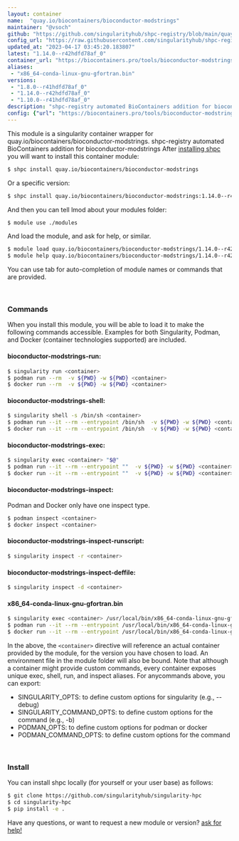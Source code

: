 ```yaml
---
layout: container
name:  "quay.io/biocontainers/bioconductor-modstrings"
maintainer: "@vsoch"
github: "https://github.com/singularityhub/shpc-registry/blob/main/quay.io/biocontainers/bioconductor-modstrings/container.yaml"
config_url: "https://raw.githubusercontent.com/singularityhub/shpc-registry/main/quay.io/biocontainers/bioconductor-modstrings/container.yaml"
updated_at: "2023-04-17 03:45:20.183807"
latest: "1.14.0--r42hdfd78af_0"
container_url: "https://biocontainers.pro/tools/bioconductor-modstrings"
aliases:
 - "x86_64-conda-linux-gnu-gfortran.bin"
versions:
 - "1.8.0--r41hdfd78af_0"
 - "1.14.0--r42hdfd78af_0"
 - "1.10.0--r41hdfd78af_0"
description: "shpc-registry automated BioContainers addition for bioconductor-modstrings"
config: {"url": "https://biocontainers.pro/tools/bioconductor-modstrings", "maintainer": "@vsoch", "description": "shpc-registry automated BioContainers addition for bioconductor-modstrings", "latest": {"1.14.0--r42hdfd78af_0": "sha256:0e6b0876c32ece4d60f67a8534a45294b311fea77f965c31a007d58bfb036e05"}, "tags": {"1.8.0--r41hdfd78af_0": "sha256:1f8d6a297c6273424676bc4c52972d74620763c18e0a496ef900c50f4076d0af", "1.14.0--r42hdfd78af_0": "sha256:0e6b0876c32ece4d60f67a8534a45294b311fea77f965c31a007d58bfb036e05", "1.10.0--r41hdfd78af_0": "sha256:921f415d2786267bd074ed3258c0371bbf1efa188efd73ed00644d89c52ef911"}, "docker": "quay.io/biocontainers/bioconductor-modstrings", "aliases": {"x86_64-conda-linux-gnu-gfortran.bin": "/usr/local/bin/x86_64-conda-linux-gnu-gfortran.bin"}}
---
```


This module is a singularity container wrapper for quay.io/biocontainers/bioconductor-modstrings.
shpc-registry automated BioContainers addition for bioconductor-modstrings
After [installing shpc](#install) you will want to install this container module:


```bash
$ shpc install quay.io/biocontainers/bioconductor-modstrings
```

Or a specific version:

```bash
$ shpc install quay.io/biocontainers/bioconductor-modstrings:1.14.0--r42hdfd78af_0
```

And then you can tell lmod about your modules folder:

```bash
$ module use ./modules
```

And load the module, and ask for help, or similar.

```bash
$ module load quay.io/biocontainers/bioconductor-modstrings/1.14.0--r42hdfd78af_0
$ module help quay.io/biocontainers/bioconductor-modstrings/1.14.0--r42hdfd78af_0
```

You can use tab for auto-completion of module names or commands that are provided.

<br>

### Commands

When you install this module, you will be able to load it to make the following commands accessible.
Examples for both Singularity, Podman, and Docker (container technologies supported) are included.

#### bioconductor-modstrings-run:

```bash
$ singularity run <container>
$ podman run --rm  -v ${PWD} -w ${PWD} <container>
$ docker run --rm  -v ${PWD} -w ${PWD} <container>
```

#### bioconductor-modstrings-shell:

```bash
$ singularity shell -s /bin/sh <container>
$ podman run --it --rm --entrypoint /bin/sh  -v ${PWD} -w ${PWD} <container>
$ docker run --it --rm --entrypoint /bin/sh  -v ${PWD} -w ${PWD} <container>
```

#### bioconductor-modstrings-exec:

```bash
$ singularity exec <container> "$@"
$ podman run --it --rm --entrypoint ""  -v ${PWD} -w ${PWD} <container> "$@"
$ docker run --it --rm --entrypoint ""  -v ${PWD} -w ${PWD} <container> "$@"
```

#### bioconductor-modstrings-inspect:

Podman and Docker only have one inspect type.

```bash
$ podman inspect <container>
$ docker inspect <container>
```

#### bioconductor-modstrings-inspect-runscript:

```bash
$ singularity inspect -r <container>
```

#### bioconductor-modstrings-inspect-deffile:

```bash
$ singularity inspect -d <container>
```


#### x86_64-conda-linux-gnu-gfortran.bin

```bash
$ singularity exec <container> /usr/local/bin/x86_64-conda-linux-gnu-gfortran.bin
$ podman run --it --rm --entrypoint /usr/local/bin/x86_64-conda-linux-gnu-gfortran.bin   -v ${PWD} -w ${PWD} <container> -c " $@"
$ docker run --it --rm --entrypoint /usr/local/bin/x86_64-conda-linux-gnu-gfortran.bin   -v ${PWD} -w ${PWD} <container> -c " $@"
```



In the above, the `<container>` directive will reference an actual container provided
by the module, for the version you have chosen to load. An environment file in the
module folder will also be bound. Note that although a container
might provide custom commands, every container exposes unique exec, shell, run, and
inspect aliases. For anycommands above, you can export:

 - SINGULARITY_OPTS: to define custom options for singularity (e.g., --debug)
 - SINGULARITY_COMMAND_OPTS: to define custom options for the command (e.g., -b)
 - PODMAN_OPTS: to define custom options for podman or docker
 - PODMAN_COMMAND_OPTS: to define custom options for the command

<br>

### Install

You can install shpc locally (for yourself or your user base) as follows:

```bash
$ git clone https://github.com/singularityhub/singularity-hpc
$ cd singularity-hpc
$ pip install -e .
```

Have any questions, or want to request a new module or version? [ask for help!](https://github.com/singularityhub/singularity-hpc/issues)